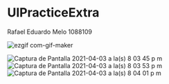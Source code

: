 # UIPracticeExtra


Rafael Eduardo Melo 1088109




![ezgif com-gif-maker](https://user-images.githubusercontent.com/49174284/113495202-d3519100-94bd-11eb-8866-f8737d1ab546.gif)

![Captura de Pantalla 2021-04-03 a la(s) 8 03 45 p  m](https://user-images.githubusercontent.com/49174284/113495206-dba9cc00-94bd-11eb-889c-886dfcc4684c.png) ![Captura de Pantalla 2021-04-03 a la(s) 8 03 53 p  m](https://user-images.githubusercontent.com/49174284/113495207-dc426280-94bd-11eb-8cf2-2fad71a82dd0.png) ![Captura de Pantalla 2021-04-03 a la(s) 8 04 01 p  m](https://user-images.githubusercontent.com/49174284/113495208-dc426280-94bd-11eb-945e-1ca8185c089c.png)
